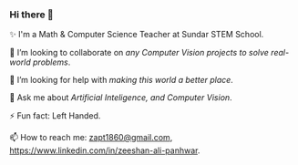 ### Hi there 👋

✨ I'm a Math & Computer Science Teacher at Sundar STEM School.

👯 I’m looking to collaborate on _any Computer Vision projects to solve real-world problems_.

🤔 I’m looking for help with _making this world a better place_.

💬 Ask me about _Artificial Inteligence, and Computer Vision_.

⚡ Fun fact: Left Handed.

📫 How to reach me: zapt1860@gmail.com, https://www.linkedin.com/in/zeeshan-ali-panhwar.
